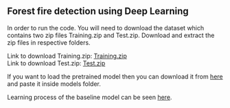 ## Forest fire detection using Deep Learning

In order to run the code. You will need to download the dataset which contains two zip files Training.zip and Test.zip. 
Download and extract the zip files in respective folders.

Link to download Training.zip: <a href="https://drive.google.com/file/d/1lJBh3GwMea-xbNL9Qf2u_ilZfQstR-XD/view?usp=sharing">Training.zip</a>
<br>Link to download Test.zip: <a href="https://drive.google.com/file/d/1vUtUsPt_XkAkqRGfrp4XRe-PdAibdOVd/view?usp=sharing">Test.zip</a>

If you want to load the pretrained model then you can download it from <a href="https://essexuniversity.box.com/s/5x3bjimxedhziltn2a2xrxa4kagdvsk2">here</a> and paste it inside models folder.

Learning process of the baseline model can be seen <a href="https://tensorboard.dev/experiment/i4UzJZ8OQBqFEegdKal6Xw/">here</a>.
